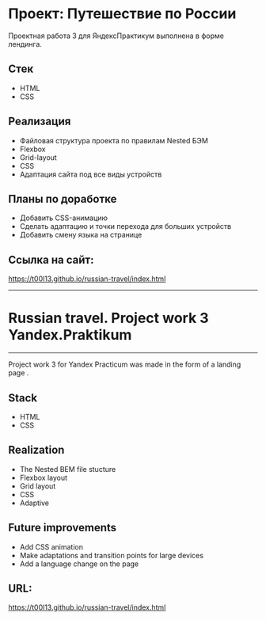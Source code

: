 # Проект: Путешествие по России

Проектная работа 3 для ЯндексПрактикум выполнена в форме лендинга.
## Стек
* HTML
* CSS

## Реализация
* Файловая структура проекта по правилам Nested БЭМ
* Flexbox
* Grid-layout
* CSS
* Адаптация сайта под все виды устройств

## Планы по доработке
* Добавить CSS-анимацию
* Сделать адаптацию и точки перехода для больших устройств
* Добавить смену языка на странице

## Ссылка на сайт:

https://t00l13.github.io/russian-travel/index.html

---

# Russian travel. Project work 3  Yandex.Praktikum
---

Project work 3 for Yandex Practicum was made in the form of a landing page .

## Stack
* HTML
* CSS

## Realization
* The Nested BEM file stucture
* Flexbox layout
* Grid layout
* CSS
* Adaptive


## Future improvements
* Add CSS animation
* Make adaptations and transition points for large devices
* Add a language change on the page

## URL:
https://t00l13.github.io/russian-travel/index.html
